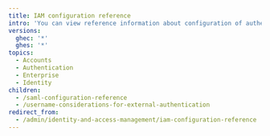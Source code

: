 ```yaml
---
title: IAM configuration reference
intro: 'You can view reference information about configuration of authentication {% ifversion ghec %}and provisioning for your enterprise{% elsif ghes %}for {% data variables.location.product_location %}{% endif %}.'
versions:
  ghec: '*'
  ghes: '*'
topics:
  - Accounts
  - Authentication
  - Enterprise
  - Identity
children:
  - /saml-configuration-reference
  - /username-considerations-for-external-authentication
redirect_from:
  - /admin/identity-and-access-management/iam-configuration-reference
---
```



